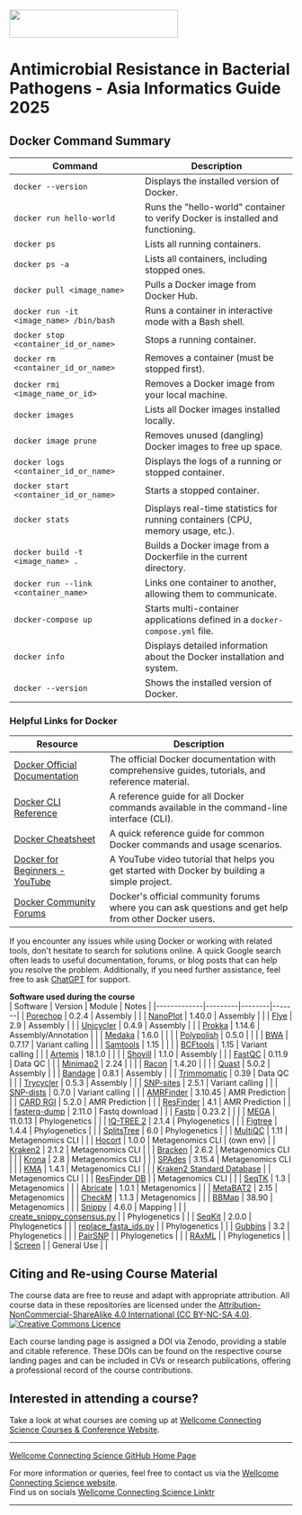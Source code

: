 # <img src="https://coursesandconferences.wellcomeconnectingscience.org/wp-content/themes/wcc_courses_and_conferences/dist/assets/svg/logo.svg" width="300" height="50"> 
# Antimicrobial Resistance in Bacterial Pathogens - Asia Informatics Guide 2025


## Docker Command Summary 
| Command                                | Description                                                                                           |
|----------------------------------------|-------------------------------------------------------------------------------------------------------|
| `docker --version`                     | Displays the installed version of Docker.                                                              |
| `docker run hello-world`               | Runs the "hello-world" container to verify Docker is installed and functioning.                        |
| `docker ps`                            | Lists all running containers.                                                                          |
| `docker ps -a`                         | Lists all containers, including stopped ones.                                                          |
| `docker pull <image_name>`             | Pulls a Docker image from Docker Hub.                                                                  |
| `docker run -it <image_name> /bin/bash` | Runs a container in interactive mode with a Bash shell.                                                |
| `docker stop <container_id_or_name>`   | Stops a running container.                                                                            |
| `docker rm <container_id_or_name>`     | Removes a container (must be stopped first).                                                           |
| `docker rmi <image_name_or_id>`        | Removes a Docker image from your local machine.                                                       |
| `docker images`                        | Lists all Docker images installed locally.                                                             |
| `docker image prune`                   | Removes unused (dangling) Docker images to free up space.                                             |
| `docker logs <container_id_or_name>`   | Displays the logs of a running or stopped container.                                                   |
| `docker start <container_id_or_name>`  | Starts a stopped container.                                                                           |
| `docker stats`                         | Displays real-time statistics for running containers (CPU, memory usage, etc.).                       |
| `docker build -t <image_name> .`       | Builds a Docker image from a Dockerfile in the current directory.                                      |
| `docker run --link <container_name>`   | Links one container to another, allowing them to communicate.                                          |
| `docker-compose up`                    | Starts multi-container applications defined in a `docker-compose.yml` file.                           |
| `docker info`                          | Displays detailed information about the Docker installation and system.                               |
| `docker --version`                     | Shows the installed version of Docker.                                                                 |

### Helpful Links for Docker

| Resource | Description |
|----------|-------------|
| [Docker Official Documentation](https://docs.docker.com/) | The official Docker documentation with comprehensive guides, tutorials, and reference material. |
| [Docker CLI Reference](https://docs.docker.com/engine/reference/commandline/docker/) | A reference guide for all Docker commands available in the command-line interface (CLI). |
| [Docker Cheatsheet](https://dockerlabs.collabnix.com/docker/cheatsheet/) | A quick reference guide for common Docker commands and usage scenarios. |
| [Docker for Beginners - YouTube](https://www.youtube.com/watch?v=3c-iBn73dDE) | A YouTube video tutorial that helps you get started with Docker by building a simple project. |
| [Docker Community Forums](https://forums.docker.com/) | Docker's official community forums where you can ask questions and get help from other Docker users. |

If you encounter any issues while using Docker or working with related tools, don't hesitate to search for solutions online. A quick Google search often leads to useful documentation, forums, or blog posts that can help you resolve the problem. Additionally, if you need further assistance, feel free to ask [ChatGPT](https://chatgpt.com/) for support. 

**Software used during the course**      
| Software | Version | Module | Notes |
|-------------|---------|--------|-------|
| [Porechop](https://github.com/rrwick/Porechop) | 0.2.4 | Assembly | |
| [NanoPlot](https://github.com/wdecoster/NanoPlot) | 1.40.0 | Assembly | |
| [Flye](https://github.com/fenderglass/Flye) | 2.9 | Assembly | |
| [Unicycler](https://github.com/rrwick/Unicycler) | 0.4.9 | Assembly | |
| [Prokka](https://github.com/tseemann/prokka) | 1.14.6 | Assembly/Annotation | |
| [Medaka](https://github.com/nanoporetech/medaka) | 1.6.0 | | |
| [Polypolish](https://github.com/rrwick/Polypolish/wiki/Installation) | 0.5.0 | | |
| [BWA](https://sourceforge.net/projects/bio-bwa/files/) | 0.7.17 | Variant calling | |
| [Samtools](https://sourceforge.net/projects/samtools/files/samtools/) | 1.15 | | |
| [BCFtools](https://sourceforge.net/projects/samtools/files/samtools/) | 1.15 | Variant calling | |
| [Artemis](https://www.sanger.ac.uk/tool/artemis/) | 18.1.0 | | |
| [Shovill](https://github.com/tseemann/shovill) | 1.1.0 | Assembly | |
| [FastQC](https://www.bioinformatics.babraham.ac.uk/projects/fastqc/) | 0.11.9 | Data QC | |
| [Minimap2](https://github.com/lh3/minimap2) | 2.24 | | |
| [Racon](https://github.com/isovic/racon) | 1.4.20 | | |
| [Quast](https://quast.sourceforge.net/install.html) | 5.0.2 | Assembly | |
| [Bandage](http://rrwick.github.io/Bandage/) | 0.8.1 | Assembly | |
| [Trimmomatic](http://www.usadellab.org/cms/?page=trimmomatic) | 0.39 | Data QC | |
| [Trycycler](https://github.com/rrwick/Trycycler) | 0.5.3 | Assembly | |
| [SNP-sites](https://github.com/sanger-pathogens/snp-sites) | 2.5.1 | Variant calling | |
| [SNP-dists](https://github.com/tseemann/snp-dists) | 0.7.0 | Variant calling | |
| [AMRFinder](https://www.ncbi.nlm.nih.gov/pathogens/antimicrobial-resistance/AMRFinder/) | 3.10.45 | AMR Prediction | |
| [CARD RGI](https://github.com/arpcard/rgi) | 5.2.0 | AMR Prediction | |
| [ResFinder](https://bitbucket.org/genomicepidemiology/resfinder/src/master/) | 4.1 | AMR Prediction | |
| [fasterq-dump](https://github.com/ncbi/sra-tools) | 2.11.0 | Fastq download | |
| [Fastp](https://github.com/OpenGene/fastp) | 0.23.2 | | |
| [MEGA](https://www.megasoftware.net/) | 11.0.13 | Phylogenetics | |
| [IQ-TREE 2](http://www.iqtree.org/) | 2.1.4 | Phylogenetics | |
| [Figtree](http://tree.bio.ed.ac.uk/software/figtree/) | 1.4.4 | Phylogenetics | |
| [SplitsTree](https://software-ab.cs.uni-tuebingen.de/download/splitstree6/welcome.html) | 6.0 | Phylogenetics | |
| [MultiQC](https://multiqc.info/modules/) | 1.11 | Metagenomics CLI | |
| [Hocort](https://github.com/ignasrum/hocort) | 1.0.0 | Metagenomics CLI | (own env) |
| [Kraken2](https://github.com/DerrickWood/kraken2) | 2.1.2 | Metagenomics CLI | |
| [Bracken](https://ccb.jhu.edu/software/bracken/) | 2.6.2 | Metagenomics CLI | |
| [Krona](https://github.com/marbl/Krona) | 2.8 | Metagenomics CLI | |
| [SPAdes](https://github.com/ablab/spades) | 3.15.4 | Metagenomics CLI | |
| [KMA](https://anaconda.org/bioconda/kma) | 1.4.1 | Metagenomics CLI | |
| [Kraken2 Standard Database](https://benlangmead.github.io/aws-indexes/k2) | | Metagenomics CLI | |
| [ResFinder DB](https://bitbucket.org/genomicepidemiology/resfinder/src/master/) | | Metagenomics CLI | |
| [SeqTK](https://github.com/lh3/seqtk) | 1.3 | Metagenomics | |
| [Abricate](https://github.com/tseemann/abricate) | 1.0.1 | Metagenomics | |
| [MetaBAT2](https://bitbucket.org/berkeleylab/metabat/src/master/) | 2.15 | Metagenomics | |
| [CheckM](https://github.com/Ecogenomics/CheckM) | 1.1.3 | Metagenomics | |
| [BBMap](https://sourceforge.net/projects/bbmap/) | 38.90 | Metagenomics | |
| [Snippy](https://github.com/tseemann/snippy) | 4.6.0 | Mapping | |
| [create_snippy_consensus.py](https://github.com/francesccoll/scripts/blob/main/create_snippy_consensus.py) | | Phylogenetics | |
| [SeqKit](https://bioinf.shenwei.me/seqkit/) | 2.0.0 | Phylogenetics | |
| [replace_fasta_ids.py](https://github.com/francesccoll/scripts/blob/main/replace_fasta_ids.py) | | Phylogenetics | |
| [Gubbins](https://github.com/nickjcroucher/gubbins) | 3.2 | Phylogenetics | |
| [PairSNP](https://github.com/gtonkinhill/pairsnp) | | Phylogenetics | |
| [RAxML](https://cme.h-its.org/exelixis/web/software/raxml/index.html) | | Phylogenetics | |
| [Screen](https://www.gnu.org/software/screen/) | | General Use | |

## Citing and Re-using Course Material

The course data are free to reuse and adapt with appropriate attribution. All course data in these repositories are licensed under the <a rel="license" href="https://creativecommons.org/licenses/by-nc-sa/4.0/">Attribution-NonCommercial-ShareAlike 4.0 International (CC BY-NC-SA 4.0)</a>. <a rel="license" href="http://creativecommons.org/licenses/by/4.0/"><img alt="Creative Commons Licence" style="border-width:0" src="https://i.creativecommons.org/l/by-nc-sa/4.0/88x31.png" /></a><br /> 

Each course landing page is assigned a DOI via Zenodo, providing a stable and citable reference. These DOIs can be found on the respective course landing pages and can be included in CVs or research publications, offering a professional record of the course contributions.

## Interested in attending a course?

Take a look at what courses are coming up at [Wellcome Connecting Science Courses & Conference Website](https://coursesandconferences.wellcomeconnectingscience.org/our-events/).

---

[Wellcome Connecting Science GitHub Home Page](https://github.com/WCSCourses) 

For more information or queries, feel free to contact us via the [Wellcome Connecting Science website](https://coursesandconferences.wellcomeconnectingscience.org).<br /> 
Find us on socials [Wellcome Connecting Science Linktr](https://linktr.ee/eventswcs)

---
